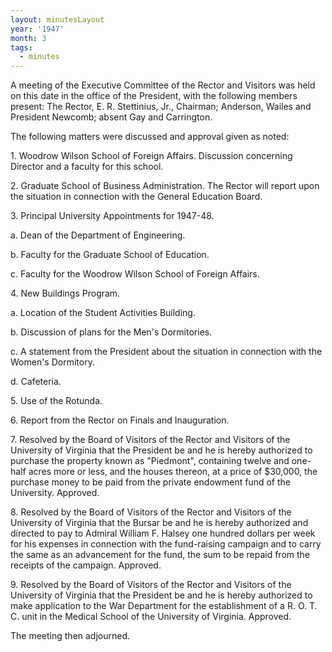 ```yaml
---
layout: minutesLayout
year: '1947'
month: 3
tags:
  - minutes
---
```

A meeting of the Executive Committee of the Rector and Visitors was held on this date in the office of the President, with the following members present: The Rector, E. R. Stettinius, Jr., Chairman; Anderson, Wailes and President Newcomb; absent Gay and Carrington.

The following matters were discussed and approval given as noted:

1\. Woodrow Wilson School of Foreign Affairs. Discussion concerning Director and a faculty for this school.

2\. Graduate School of Business Administration. The Rector will report upon the situation in connection with the General Education Board.

3\. Principal University Appointments for 1947-48.

a. Dean of the Department of Engineering.

b. Faculty for the Graduate School of Education.

c. Faculty for the Woodrow Wilson School of Foreign Affairs.

4\. New Buildings Program.

a. Location of the Student Activities Building.

b. Discussion of plans for the Men's Dormitories.

c. A statement from the President about the situation in connection with the Women's Dormitory.

d. Cafeteria.

5\. Use of the Rotunda.

6\. Report from the Rector on Finals and Inauguration.

7\. Resolved by the Board of Visitors of the Rector and Visitors of the University of Virginia that the President be and he is hereby authorized to purchase the property known as "Piedmont", containing twelve and one-half acres more or less, and the houses thereon, at a price of $30,000, the purchase money to be paid from the private endowment fund of the University. Approved.

8\. Resolved by the Board of Visitors of the Rector and Visitors of the University of Virginia that the Bursar be and he is hereby authorized and directed to pay to Admiral William F. Halsey one hundred dollars per week for his expenses in connection with the fund-raising campaign and to carry the same as an advancement for the fund, the sum to be repaid from the receipts of the campaign. Approved.

9\. Resolved by the Board of Visitors of the Rector and Visitors of the University of Virginia that the President be and he is hereby authorized to make application to the War Department for the establishment of a R. O. T. C. unit in the Medical School of the University of Virginia. Approved.

The meeting then adjourned.
